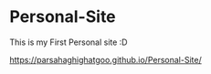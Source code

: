 # Personal-Site
This is my First Personal site :D

https://parsahaghighatgoo.github.io/Personal-Site/
